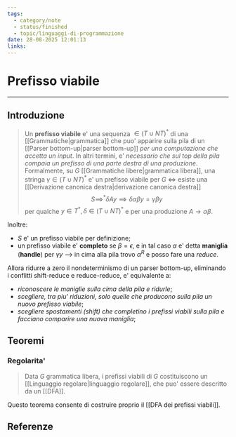 ```yaml
---
tags:
  - category/note
  - status/finished
  - topic/linguaggi-di-programmazione
date: 28-08-2025 12:01:13
links:
---
```

# Prefisso viabile
---
## Introduzione
> Un **prefisso viabile** e' una sequenza $\in (T \cup NT)^{*}$ di una [[Grammatiche|grammatica]] che puo' apparire sulla pila di un [[Parser bottom-up|parser bottom-up]] _per una computazione che accetta un input_.
> In altri termini, e' _necessario che sul top della pila compaia un prefisso di una parte destra di una produzione_.
> Formalmente, su $G$ [[Grammatiche libere|grammatica libera]], una stringa $\gamma \in (T \cup NT)^{*}$ e' un prefisso viabile per $G$ $\iff$ esiste una [[Derivazione canonica destra|derivazione canonica destra]]
> $$S \implies^{*} \delta A y \implies \delta \alpha \beta y = \gamma \beta y$$
> per qualche $y \in T^{*}, \delta \in (T \cup NT)^{*}$ e per una produzione $A \to \alpha \beta$.

Inoltre:
- $S$ e' un prefisso viabile per definizione;
- un prefisso viabile e' **completo** se $\beta = \epsilon$, e in tal caso $\alpha$ e' detta **maniglia** (**handle**) per $\gamma y$ --> in cima alla pila trovo $\alpha^{R}$ e posso fare una _reduce_.

Allora ridurre a zero il nondeterminismo di un parser bottom-up, eliminando i conflitti shift-reduce e reduce-reduce, e' equivalente a:
- _riconoscere le maniglie sulla cima della pila e ridurle_;
- _scegliere, tra piu' riduzioni, solo quelle che producono sulla pila un nuovo prefisso viabile_;
- _scegliere spostamenti (shift) che completino i prefissi viabili sulla pila e facciano comparire una nuova maniglia_;

## Teoremi
### Regolarita'
> Data $G$ grammatica libera, i prefissi viabili di $G$ costituiscono un [[Linguaggio regolare|linguaggio regolare]], che puo' essere descritto da un [[DFA]].

Questo teorema consente di costruire proprio il [[DFA dei prefissi viabili]].

## Referenze